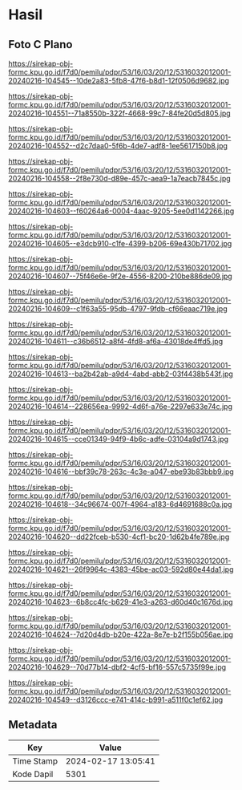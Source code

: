 # Hasil

## Foto C Plano

https://sirekap-obj-formc.kpu.go.id/f7d0/pemilu/pdpr/53/16/03/20/12/5316032012001-20240216-104545--10de2a83-5fb8-47f6-b8d1-12f0506d9682.jpg

https://sirekap-obj-formc.kpu.go.id/f7d0/pemilu/pdpr/53/16/03/20/12/5316032012001-20240216-104551--71a8550b-322f-4668-99c7-84fe20d5d805.jpg

https://sirekap-obj-formc.kpu.go.id/f7d0/pemilu/pdpr/53/16/03/20/12/5316032012001-20240216-104552--d2c7daa0-5f6b-4de7-adf8-1ee5617150b8.jpg

https://sirekap-obj-formc.kpu.go.id/f7d0/pemilu/pdpr/53/16/03/20/12/5316032012001-20240216-104558--2f8e730d-d89e-457c-aea9-1a7eacb7845c.jpg

https://sirekap-obj-formc.kpu.go.id/f7d0/pemilu/pdpr/53/16/03/20/12/5316032012001-20240216-104603--f60264a6-0004-4aac-9205-5ee0d1142266.jpg

https://sirekap-obj-formc.kpu.go.id/f7d0/pemilu/pdpr/53/16/03/20/12/5316032012001-20240216-104605--e3dcb910-c1fe-4399-b206-69e430b71702.jpg

https://sirekap-obj-formc.kpu.go.id/f7d0/pemilu/pdpr/53/16/03/20/12/5316032012001-20240216-104607--75f46e6e-9f2e-4556-8200-210be886de09.jpg

https://sirekap-obj-formc.kpu.go.id/f7d0/pemilu/pdpr/53/16/03/20/12/5316032012001-20240216-104609--c1f63a55-95db-4797-9fdb-cf66eaac719e.jpg

https://sirekap-obj-formc.kpu.go.id/f7d0/pemilu/pdpr/53/16/03/20/12/5316032012001-20240216-104611--c36b6512-a8f4-4fd8-af6a-43018de4ffd5.jpg

https://sirekap-obj-formc.kpu.go.id/f7d0/pemilu/pdpr/53/16/03/20/12/5316032012001-20240216-104613--ba2b42ab-a9d4-4abd-abb2-03f4438b543f.jpg

https://sirekap-obj-formc.kpu.go.id/f7d0/pemilu/pdpr/53/16/03/20/12/5316032012001-20240216-104614--228656ea-9992-4d6f-a76e-2297e633e74c.jpg

https://sirekap-obj-formc.kpu.go.id/f7d0/pemilu/pdpr/53/16/03/20/12/5316032012001-20240216-104615--cce01349-94f9-4b6c-adfe-03104a9d1743.jpg

https://sirekap-obj-formc.kpu.go.id/f7d0/pemilu/pdpr/53/16/03/20/12/5316032012001-20240216-104616--bbf39c78-263c-4c3e-a047-ebe93b83bbb9.jpg

https://sirekap-obj-formc.kpu.go.id/f7d0/pemilu/pdpr/53/16/03/20/12/5316032012001-20240216-104618--34c96674-007f-4964-a183-6d4691688c0a.jpg

https://sirekap-obj-formc.kpu.go.id/f7d0/pemilu/pdpr/53/16/03/20/12/5316032012001-20240216-104620--dd22fceb-b530-4cf1-bc20-1d62b4fe789e.jpg

https://sirekap-obj-formc.kpu.go.id/f7d0/pemilu/pdpr/53/16/03/20/12/5316032012001-20240216-104621--26f9964c-4383-45be-ac03-592d80e44da1.jpg

https://sirekap-obj-formc.kpu.go.id/f7d0/pemilu/pdpr/53/16/03/20/12/5316032012001-20240216-104623--6b8cc4fc-b629-41e3-a263-d60d40c1676d.jpg

https://sirekap-obj-formc.kpu.go.id/f7d0/pemilu/pdpr/53/16/03/20/12/5316032012001-20240216-104624--7d20d4db-b20e-422a-8e7e-b2f155b056ae.jpg

https://sirekap-obj-formc.kpu.go.id/f7d0/pemilu/pdpr/53/16/03/20/12/5316032012001-20240216-104629--70d77b14-dbf2-4cf5-bf16-557c5735f99e.jpg

https://sirekap-obj-formc.kpu.go.id/f7d0/pemilu/pdpr/53/16/03/20/12/5316032012001-20240216-104549--d3126ccc-e741-414c-b991-a511f0c1ef62.jpg


## Metadata

| Key        | Value               |
| ---------- | ------------------- |
| Time Stamp | 2024-02-17 13:05:41 |
| Kode Dapil | 5301                |



